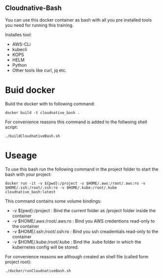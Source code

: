Cloudnative-Bash
----------------

You can use this docker container as bash with all you pre installed
tools you need for running this training.

Installes tool:

* AWS-CLi
* kubecli
* KOPS
* HELM
* Python
* Other tools like curl, jq etc.

# Buid docker

Build the docker with to following command:

    docker build -t cloudnative_bash .

For convenience reasons this command is added to the follwoing shell
script:

    ./buildCloudnativeBash.sh

# Useage

To use this bash run the following command in the project folder to
start the bash with your project:

    docker run -it -v ${pwd}:/project -v $HOME/.aws:/root/.aws:ro -v $HOME/.ssh:/root/.ssh:ro -v $HOME/.kube:/root/.kube  cloudnative_bash:latest

This command contains some volume bindings:
*  -v ${pwd}:/project : Bind the current folder as /project folder
   inside the container
*  -v $HOME/.aws:/root/.aws:ro : Bind you AWS credentions read-only to
   the container
*  -v $HOME/.ssh:/root/.ssh:ro : Bind you ssh creadentials read-only to
   the container
*  -v $HOME/.kube:/root/.kube : Bind the .kube folder in which the
   kubernetes config will be stored.

For convenience reasons we although created an shell file (called form
project root):

    ./docker/runCloudnativeBash.sh




